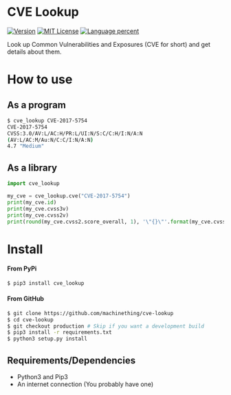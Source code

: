 # CVE Lookup
[![Version](https://img.shields.io/pypi/v/cve-lookup)](https://pypi.org/project/cve_lookup) [![MIT License](https://img.shields.io/pypi/l/cve-lookup)](https://github.com/machinething/cve_lookup/blob/development/LICENSE.md) [![Language percent](https://img.shields.io/github/languages/top/Machinething/cve_lookup)](https://github.com/machinething/cve_lookup)

Look up Common Vulnerabilities and Exposures (CVE for short) and get details about them.

# How to use
## As a program
```sh
$ cve_lookup CVE-2017-5754
CVE-2017-5754
CVSS:3.0/AV:L/AC:H/PR:L/UI:N/S:C/C:H/I:N/A:N
(AV:L/AC:M/Au:N/C:C/I:N/A:N)
4.7 "Medium"
```

## As a library
```python
import cve_lookup

my_cve = cve_lookup.cve("CVE-2017-5754")
print(my_cve.id)
print(my_cve.cvss3v)
print(my_cve.cvss2v)
print(round(my_cve.cvss2.score_overall, 1), '\"{}\"'.format(my_cve.cvss2.score_name))
```

# Install
#### From PyPi
```sh
$ pip3 install cve_lookup
```

#### From GitHub

```sh
$ git clone https://github.com/machinething/cve-lookup
$ cd cve-lookup
$ git checkout production # Skip if you want a development build
$ pip3 install -r requirements.txt
$ python3 setup.py install
```

## Requirements/Dependencies

- Python3 and Pip3
- An internet connection (You probably have one)
